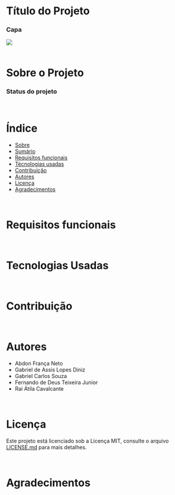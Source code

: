 # Título do Projeto
### Capa

<div>
    <img src="https://blog.portalpos.com.br/app/uploads/2019/07/GettyImages-1047699430.jpg"/>
</div>

<br>

<p style="background-image: url('https://img.freepik.com/vetores-gratis/fundo-abstrato-colorido_23-2148807053.jpg?w=2000');">

# Sobre o Projeto
### Status do projeto

<br>

# Índice
* [Sobre](#sobre-o-projeto)
* [Sumário](#indice/sumario)
* [Requisitos funcionais](#requisitos-funcionais)
* [Técnologias usadas](#tecnologias-usadas)
* [Contribuição](#contribuição)
* [Autores](#autores)
* [Licença](#licença)
* [Agradecimentos](#agradecimentos)
<br>

# Requisitos funcionais

<br>

# Tecnologias Usadas

<br>

# Contribuição

<br>

# Autores
* Abdon França Neto
* Gabriel de Assis Lopes Diniz
* Gabriel Carlos Souza
* Fernando de Deus Teixeira Junior
* Raí Átila Cavalcante

<br>

# Licença
Este projeto está licenciado sob a Licença MIT,  consulte o arquivo [LICENSE.md](LICENSE.md) para mais detalhes.

<br>

# Agradecimentos
